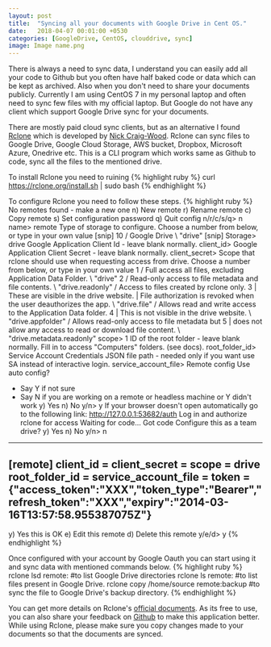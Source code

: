 ```yaml
---
layout: post
title:  "Syncing all your documents with Google Drive in Cent OS."
date:   2018-04-07 00:01:00 +0530
categories: [GoogleDrive, CentOS, clouddrive, sync]
image: Image name.png
---
```


There is always a need to sync data, I understand you can easily add all your code to Github but you
often have half baked code or data which can be kept as archived. Also when you don't need to share your
documents publicly. Currently I am using CentOS 7 in my personal laptop and often need to sync few files with my official laptop. But Google do not have any client which support Google Drive sync for your documents.

There are mostly paid cloud sync clients, but as an alternative I found [Rclone](https://rclone.org/drive/) which is developed by [Nick Craig-Wood](https://github.com/ncw). Rclone can sync files to Google Drive, Google Cloud
Storage, AWS bucket, Dropbox, Microsoft Azure, Onedrive etc. This is a CLI program which works same as Github
to code, sync all the files to the mentioned drive.

To install Rclone you need to ruining
{% highlight ruby %}
curl https://rclone.org/install.sh | sudo bash
{% endhighlight %}

To configure Rclone you need to follow these steps.
{% highlight ruby %}
No remotes found - make a new one
n) New remote
r) Rename remote
c) Copy remote
s) Set configuration password
q) Quit config
n/r/c/s/q> n
name> remote
Type of storage to configure.
Choose a number from below, or type in your own value
[snip]
10 / Google Drive
   \ "drive"
[snip]
Storage> drive
Google Application Client Id - leave blank normally.
client_id>
Google Application Client Secret - leave blank normally.
client_secret>
Scope that rclone should use when requesting access from drive.
Choose a number from below, or type in your own value
 1 / Full access all files, excluding Application Data Folder.
   \ "drive"
 2 / Read-only access to file metadata and file contents.
   \ "drive.readonly"
   / Access to files created by rclone only.
 3 | These are visible in the drive website.
   | File authorization is revoked when the user deauthorizes the app.
   \ "drive.file"
   / Allows read and write access to the Application Data folder.
 4 | This is not visible in the drive website.
   \ "drive.appfolder"
   / Allows read-only access to file metadata but
 5 | does not allow any access to read or download file content.
   \ "drive.metadata.readonly"
scope> 1
ID of the root folder - leave blank normally.  Fill in to access "Computers" folders. (see docs).
root_folder_id>
Service Account Credentials JSON file path - needed only if you want use SA instead of interactive login.
service_account_file>
Remote config
Use auto config?
 * Say Y if not sure
 * Say N if you are working on a remote or headless machine or Y didn't work
y) Yes
n) No
y/n> y
If your browser doesn't open automatically go to the following link: http://127.0.0.1:53682/auth
Log in and authorize rclone for access
Waiting for code...
Got code
Configure this as a team drive?
y) Yes
n) No
y/n> n
--------------------
[remote]
client_id =
client_secret =
scope = drive
root_folder_id =
service_account_file =
token = {"access_token":"XXX","token_type":"Bearer","refresh_token":"XXX","expiry":"2014-03-16T13:57:58.955387075Z"}
--------------------
y) Yes this is OK
e) Edit this remote
d) Delete this remote
y/e/d> y
{% endhighlight %}

Once configured with your account by Google Oauth you can start using it and sync data with mentioned
commands below.
{% highlight ruby %}
rclone lsd remote:          #to list Google Drive directories
rclone ls remote:           #to list files present in Google Drive.
rclone copy /home/source remote:backup          #to sync the file to Google Drive's backup directory.
{% endhighlight %}

You can get more details on Rclone's [official documents](https://rclone.org/drive/). As its free to use,
you can also share your feedback on [Github](https://github.com/ncw/rclone/) to make this application better.
While using Rclone, please make sure you copy changes made to your documents so that the documents are synced.
